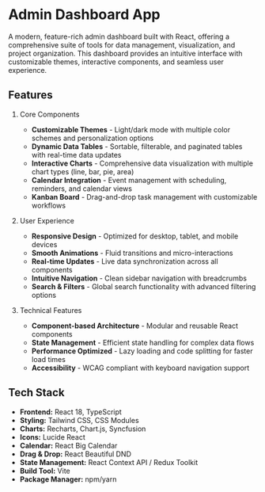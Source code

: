 # Admin Dashboard App

A modern, feature-rich admin dashboard built with React, offering a comprehensive suite of tools for data management, visualization, and project organization. This dashboard provides an intuitive interface with customizable themes, interactive components, and seamless user experience.

## Features

1) Core Components

   - **Customizable Themes** - Light/dark mode with multiple color schemes and personalization options
   - **Dynamic Data Tables** - Sortable, filterable, and paginated tables with real-time data updates
   - **Interactive Charts** - Comprehensive data visualization with multiple chart types (line, bar, pie, area)
   - **Calendar Integration** - Event management with scheduling, reminders, and calendar views
   - **Kanban Board** - Drag-and-drop task management with customizable workflows

2) User Experience

   - **Responsive Design** - Optimized for desktop, tablet, and mobile devices
   - **Smooth Animations** - Fluid transitions and micro-interactions
   - **Real-time Updates** - Live data synchronization across all components
   - **Intuitive Navigation** - Clean sidebar navigation with breadcrumbs
   - **Search & Filters** - Global search functionality with advanced filtering options

3) Technical Features

   - **Component-based Architecture** - Modular and reusable React components
   - **State Management** - Efficient state handling for complex data flows
   - **Performance Optimized** - Lazy loading and code splitting for faster load times
   - **Accessibility** - WCAG compliant with keyboard navigation support

## Tech Stack

- **Frontend:** React 18, TypeScript
- **Styling:** Tailwind CSS, CSS Modules
- **Charts:** Recharts, Chart.js, Syncfusion
- **Icons:** Lucide React
- **Calendar:** React Big Calendar
- **Drag & Drop:** React Beautiful DND
- **State Management:** React Context API / Redux Toolkit
- **Build Tool:** Vite
- **Package Manager:** npm/yarn
